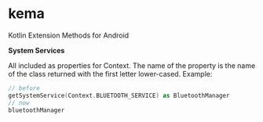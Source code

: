 # kema
Kotlin Extension Methods for Android

**System Services**

All included as properties for Context. The name of the property is the name of the class returned with the first letter lower-cased. Example:
```kotlin
// before
getSystemService(Context.BLUETOOTH_SERVICE) as BluetoothManager
// now
bluetoothManager
```
